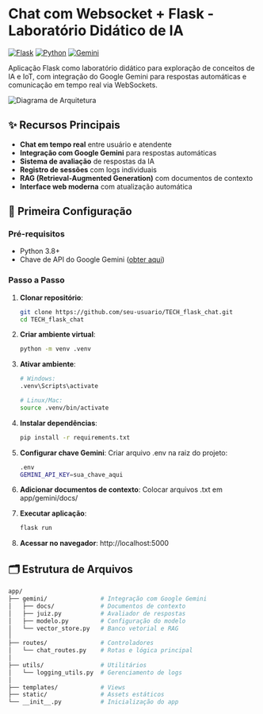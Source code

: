 # Chat com Websocket + Flask - Laboratório Didático de IA

[![Flask](https://img.shields.io/badge/Flask-2.3.2-%23000.svg?logo=flask)](https://flask.palletsprojects.com/)
[![Python](https://img.shields.io/badge/Python-3.8%2B-blue?logo=python)](https://www.python.org/)
[![Gemini](https://img.shields.io/badge/Google%20Gemini-API-yellow)](https://ai.google.dev/)

Aplicação Flask como laboratório didático para exploração de conceitos de IA e IoT, com integração do Google Gemini para respostas automáticas e comunicação em tempo real via WebSockets.

![Diagrama de Arquitetura](link-para-imagem-ou-gif-demonstrativo.png) <!-- Adicione posteriormente -->

## ✨ Recursos Principais

- **Chat em tempo real** entre usuário e atendente
- **Integração com Google Gemini** para respostas automáticas
- **Sistema de avaliação** de respostas da IA
- **Registro de sessões** com logs individuais
- **RAG (Retrieval-Augmented Generation)** com documentos de contexto
- **Interface web moderna** com atualização automática

## 🚀 Primeira Configuração

### Pré-requisitos
- Python 3.8+
- Chave de API do Google Gemini ([obter aqui](https://aistudio.google.com/))

### Passo a Passo

1. **Clonar repositório**:
   ```bash
   git clone https://github.com/seu-usuario/TECH_flask_chat.git
   cd TECH_flask_chat
   ```
   
2. **Criar ambiente virtual**:

   ```bash
   python -m venv .venv
   ```

3. **Ativar ambiente**:

   ```bash
   # Windows:
   .venv\Scripts\activate

   # Linux/Mac:
   source .venv/bin/activate
   ```

4. **Instalar dependências**:

   ```bash
   pip install -r requirements.txt
   ```
   
5. **Configurar chave Gemini**:
Criar arquivo .env na raiz do projeto:
    ```bash
   .env
   GEMINI_API_KEY=sua_chave_aqui

6. **Adicionar documentos de contexto**:
Colocar arquivos .txt em app/gemini/docs/

7. **Executar aplicação**:

   ```bash
   flask run
   
8. **Acessar no navegador**:
http://localhost:5000

## 🗂️ Estrutura de Arquivos
   ```bash
app/
├── gemini/               # Integração com Google Gemini
│   ├── docs/             # Documentos de contexto
│   ├── juiz.py           # Avaliador de respostas
│   ├── modelo.py         # Configuração do modelo
│   └── vector_store.py   # Banco vetorial e RAG
│
├── routes/               # Controladores
│   └── chat_routes.py    # Rotas e lógica principal
│
├── utils/                # Utilitários
│   └── logging_utils.py  # Gerenciamento de logs
│
├── templates/            # Views
├── static/               # Assets estáticos
└── __init__.py           # Inicialização do app
